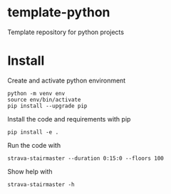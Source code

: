 # template-python
Template repository for python projects

# Install

Create and activate python environment

```
python -m venv env
source env/bin/activate
pip install --upgrade pip
```

Install the code and requirements with pip

```
pip install -e .
```

Run the code with

```
strava-stairmaster --duration 0:15:0 --floors 100
```

Show help with

```
strava-stairmaster -h
```